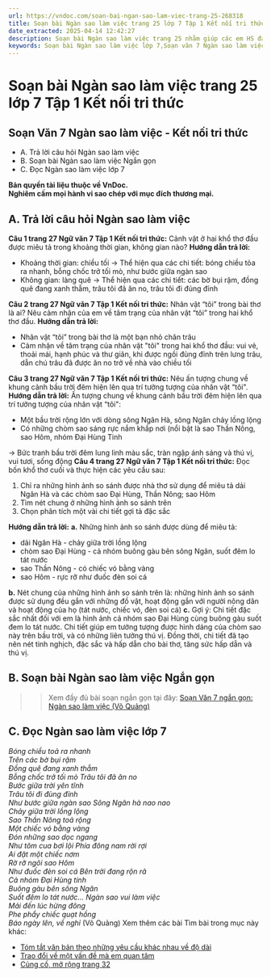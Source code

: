 ```yaml
---
url: https://vndoc.com/soan-bai-ngan-sao-lam-viec-trang-25-268318
title: Soạn bài Ngàn sao làm việc trang 25 lớp 7 Tập 1 Kết nối tri thức - VnDoc.com
date_extracted: 2025-04-14 12:42:27
description: Soạn bài Ngàn sao làm việc trang 25 nhằm giúp các em HS đạt kết quả tốt trong quá trình làm bài tập và học tập môn Ngữ văn lớp 7 sách Kết nối tri thức.
keywords: Soạn bài Ngàn sao làm việc lớp 7,Soạn văn 7 Ngàn sao làm việc,Trả lời câu hỏi Ngàn sao làm việc,Soạn bài Ngàn sao làm việc lớp 7 Kết nối tri thức,Soạn bài Ngàn sao làm việc trang 25 lớp 7 tập 1 kết nối tri thức,soạn văn 7 trang 25 lớp 7 tập 1 kết nối tri thức,Ngàn sao làm việc lớp 7,Soạn bài Ngàn sao làm việc,soạn văn 7,ngữ văn 7,văn 7,soan van 7,soạn văn lớp 7,ngữ văn lớp 7,ngữ văn 7 tập 1,soạn ngữ văn 7
---
```


# Soạn bài Ngàn sao làm việc trang 25 lớp 7 Tập 1 Kết nối tri thức
## **Soạn Văn 7 Ngàn sao làm việc - Kết nối tri thức**
  * A. Trả lời câu hỏi Ngàn sao làm việc
  * B. Soạn bài Ngàn sao làm việc Ngắn gọn
  * C. Đọc Ngàn sao làm việc lớp 7

**Bản quyền tài liệu thuộc về VnDoc.  
Nghiêm cấm mọi hành vi sao chép với mục đích thương mại.**
## **A. Trả lời câu hỏi Ngàn sao làm việc**
**Câu 1 trang 27 Ngữ văn 7 Tập 1 Kết nối tri thức:** Cảnh vật ở hai khổ thơ đầu được miêu tả trong khoảng thời gian, không gian nào?
**Hướng dẫn trả lời:**
  * Khoảng thời gian: chiều tối → Thể hiện qua các chi tiết: bóng chiều tỏa ra nhanh, bỗng chốc trở tối mò, như bước giữa ngàn sao
  * Không gian: làng quê → Thể hiện qua các chi tiết: các bờ bụi rậm, đồng quê đang xanh thẫm, trâu tôi đã ăn no, trâu tôi đi đủng đỉnh

**Câu 2 trang 27 Ngữ văn 7 Tập 1 Kết nối tri thức:** Nhân vật “tôi” trong bài thơ là ai? Nêu cảm nhận của em về tâm trạng của nhân vật “tôi” trong hai khổ thơ đầu.
**Hướng dẫn trả lời:**
  * Nhân vật “tôi” trong bài thơ là một bạn nhỏ chăn trâu
  * Cảm nhận về tâm trạng của nhân vật "tôi" trong hai khổ thơ đầu: vui vẻ, thoải mái, hạnh phúc và thư giãn, khi được ngồi đủng đỉnh trên lưng trâu, dẫn chú trâu đã được ăn no trở về nhà vào chiều tối

**Câu 3 trang 27 Ngữ văn 7 Tập 1 Kết nối tri thức:** Nêu ấn tượng chung về khung cảnh bầu trời đêm hiện lên qua trí tưởng tượng của nhân vật “tôi".
**Hướng dẫn trả lời:**
Ấn tượng chung về khung cảnh bầu trời đêm hiện lên qua trí tưởng tượng của nhân vật “tôi":
  * Một bầu trời rộng lớn với dòng sông Ngân Hà, sông Ngân chảy lồng lộng
  * Có những chòm sao sáng rực nắm khắp nơi \(nổi bật là sao Thần Nông, sao Hôm, nhóm Đại Hùng Tinh

→ Bức tranh bầu trời đêm lung linh màu sắc, tràn ngập ánh sáng và thú vị, vui tươi, sống động
**Câu 4 trang 27 Ngữ văn 7 Tập 1 Kết nối tri thức:** Đọc bốn khổ thơ cuối và thực hiện các yêu cầu sau:
  1. Chỉ ra những hình ảnh so sánh được nhà thơ sử dụng để miêu tả dải Ngân Hà và các chòm sao Đại Hùng, Thần Nông; sao Hôm
  2. Tìm nét chung ở những hình ảnh so sánh trên
  3. Chọn phân tích một vài chi tiết gợi tả đặc sắc

**Hướng dẫn trả lời:**
**a.** Những hình ảnh so sánh được dùng để miêu tả:
  * dải Ngân Hà - chảy giữa trời lồng lộng
  * chòm sao Đại Hùng - cả nhóm buông gàu bên sông Ngân, suốt đêm lo tát nước
  * sao Thần Nông - có chiếc vó bằng vàng
  * sao Hôm - rực rỡ như đuốc đèn soi cá

**b.** Nét chung của những hình ảnh so sánh trên là: những hình ảnh so sánh được sử dụng đều gắn với những đồ vật, hoạt động gắn với người nông dân và hoạt động của họ \(tát nước, chiếc vó, đèn soi cá\)
**c.** Gợi ý: Chi tiết đặc sắc nhất đối với em là hình ảnh cả nhóm sao Đại Hùng cùng buông gàu suốt đem lo tát nước. Chi tiết giúp em tưởng tượng được hình dáng của chòm sao này trên bầu trời, và có những liên tưởng thú vị. Đồng thời, chi tiết đã tạo nên nét tinh nghịch, đặc sắc và hấp dẫn cho bài thơ, tăng sức hấp dẫn và thú vị.
## **B. Soạn bài Ngàn sao làm việc Ngắn gọn**
>> Xem đầy đủ bài soạn ngắn gọn tại đây: [Soạn Văn 7 ngắn gọn: Ngàn sao làm việc \(Võ Quảng\)](<https://vndoc.com/soan-bai-ngan-sao-lam-viec-ngan-gon-268330>)
## **C. Đọc Ngàn sao làm việc lớp 7**
 _Bóng chiều toả ra nhanh_  
 _Trên các bờ bụi rậm_  
 _Đồng quê đang xanh thẫm_  
 _Bỗng chốc trở tối mò_
 _Trâu tôi đã ăn no_  
 _Bước giữa trời yên tĩnh_  
 _Trâu tôi đi đùng đỉnh_  
 _Như bước giữa ngàn sao_
 _Sông Ngân hà nao nao_  
 _Chảy giữa trời lồng lộng_  
 _Sao Thần Nông toả rộng_  
 _Một chiếc vó bằng vàng_  
 _Đón những sao dọc ngang_  
 _Như tôm cua bơi lội_
 _Phía đông nam rời rợi_  
 _Ai đặt một chiếc nơm_  
 _Rờ rỡ ngôi sao Hôm_  
 _Như đuốc đèn soi cá_
 _Bên trời đang rộn rã_  
 _Cả nhóm Đại Hùng tinh_  
 _Buông gàu bên sông Ngân_  
 _Suốt đêm lo tát nước..._
_Ngàn sao vui làm việc_  
 _Mải đến lúc hừng đông_  
 _Phe phẩy chiếc quạt hồng_  
 _Báo ngày lên, về nghỉ_
\(Võ Quảng\)
Xem thêm các bài Tìm bài trong mục này khác:
  * [Tóm tắt văn bản theo những yêu cầu khác nhau về độ dài](</soan-bai-tom-tat-van-ban-theo-nhung-yeu-cau-khac-nhau-ve-do-dai-trang-27-268337>)
  * [Trao đổi về một vấn đề mà em quan tâm](<https://vndoc.com/soan-bai-trao-doi-ve-mot-van-de-ma-em-quan-tam-trang-30-268344>)
  * [Củng cố, mở rộng trang 32](</soan-bai-cung-co-mo-rong-trang-32-33-268357>)

